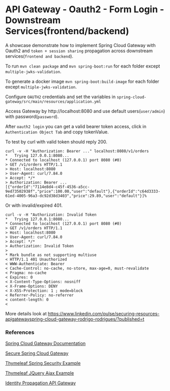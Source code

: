 # API Gateway - Oauth2 - Form Login - Downstream Services(frontend/backend)

A showcase demonstrate how to implement Spring Cloud Gateway with Oauth2 and `token + session sharing` propagation across downstream services(`frontend and backend`).

To run `mvn clean package` and `mvn spring-boot:run` for each folder except `multiple-jwks-validation`.

To generate a docker image `mvn spring-boot:build-image` for each folder except `multiple-jwks-validation`.

Configure `OAUTH2` credentials and set the variables in `spring-cloud-gateway/src/main/resources/application.yml`

Access Gateway by http://localhost:8080 and use default users(`user/admin`) with password(`password`).

After `oauth2 login` you can get a valid bearer token access, click in `Authentication Object Tab` and copy tokenValue.

To test by curl with valid token should reply 200.

```
curl -v -H "Authorization: Bearer ..." localhost:8080/v1/orders
*   Trying 127.0.0.1:8080...
* Connected to localhost (127.0.0.1) port 8080 (#0)
> GET /v1/orders HTTP/1.1
> Host: localhost:8080
> User-Agent: curl/7.84.0
> Accept: */*
> Authorization: Bearer ...
[{"orderId":"7114e8d4-c45f-4536-a5cc-9ed73502938f","price":100.00,"user":"default"},{"orderId":"c64d3333-61ed-4005-96a3-dc92d38d3403","price":29.89,"user":"default"}]%
```

Or with invalid/expired 401.
```
curl -v -H "Authorization: Invalid Token
*   Trying 127.0.0.1:8080...
* Connected to localhost (127.0.0.1) port 8080 (#0)
> GET /v1/orders HTTP/1.1
> Host: localhost:8080
> User-Agent: curl/7.84.0
> Accept: */*
> Authorization: Invalid Token
> 
* Mark bundle as not supporting multiuse
< HTTP/1.1 401 Unauthorized
< WWW-Authenticate: Bearer
< Cache-Control: no-cache, no-store, max-age=0, must-revalidate
< Pragma: no-cache
< Expires: 0
< X-Content-Type-Options: nosniff
< X-Frame-Options: DENY
< X-XSS-Protection: 1 ; mode=block
< Referrer-Policy: no-referrer
< content-length: 0
< 
```

More details look at https://www.linkedin.com/pulse/securing-resources-apigatewayspring-cloud-gateway-rodrigo-rodrigues/?published=t

### References
[Spring Cloud Gateway Documentation](https://docs.spring.io/spring-cloud-gateway/docs/current/reference/html/#gateway-starter)

[Secure Spring Cloud Gateway](https://spring.io/blog/2019/08/16/securing-services-with-spring-cloud-gateway)

[Thymeleaf Spring Security Example](https://developer.okta.com/blog/2022/03/24/thymeleaf-security)

[Thymeleaf JQuery Ajax Example](https://riptutorial.com/thymeleaf/example/28530/replacing-fragments-with-ajax)

[Identity Propagation API Gateway](https://medium.com/@robert.broeckelmann/identity-propagation-in-an-api-gateway-architecture-c0f9bbe9273b)